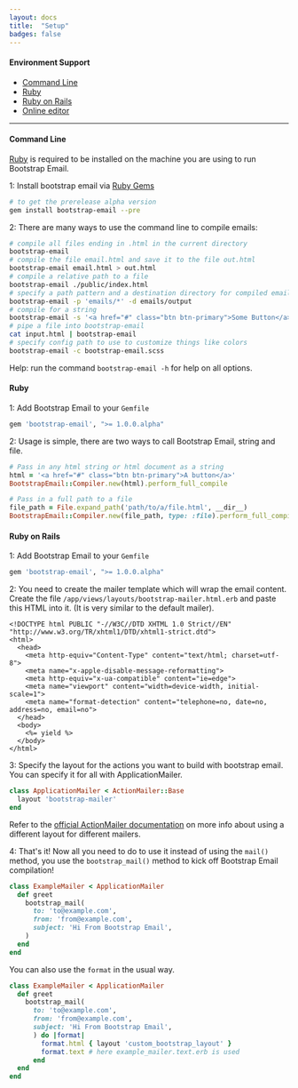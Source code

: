 ```yaml
---
layout: docs
title:  "Setup"
badges: false
---
```

#### Environment Support
- [Command Line](#command-line)
- [Ruby](#ruby)
- [Ruby on Rails](#ruby-on-rails)
- [Online editor](https://editor.bootstrapemail.com)

___

#### Command Line

[Ruby](#) is required to be installed on the machine you are using to run Bootstrap Email.

1: Install bootstrap email via [Ruby Gems](https://rubygems.org/gems/bootstrap-email)
```bash
# to get the prerelease alpha version
gem install bootstrap-email --pre
```

2: There are many ways to use the command line to compile emails:
```bash
# compile all files ending in .html in the current directory
bootstrap-email
# compile the file email.html and save it to the file out.html
bootstrap-email email.html > out.html
# compile a relative path to a file
bootstrap-email ./public/index.html
# specify a path pattern and a destination directory for compiled emails to be saved to
bootstrap-email -p 'emails/*' -d emails/output
# compile for a string
bootstrap-email -s '<a href="#" class="btn btn-primary">Some Button</a>'
# pipe a file into bootstrap-email
cat input.html | bootstrap-email
# specify config path to use to customize things like colors
bootstrap-email -c bootstrap-email.scss
```

Help: run the command `bootstrap-email -h` for help on all options.

#### Ruby

1: Add Bootstrap Email to your `Gemfile`

```ruby
gem 'bootstrap-email', ">= 1.0.0.alpha"
```

2: Usage is simple, there are two ways to call Bootstrap Email, string and file.
```ruby
# Pass in any html string or html document as a string
html = '<a href="#" class="btn btn-primary">A button</a>'
BootstrapEmail::Compiler.new(html).perform_full_compile

# Pass in a full path to a file
file_path = File.expand_path('path/to/a/file.html', __dir__)
BootstrapEmail::Compiler.new(file_path, type: :file).perform_full_compile
```

#### Ruby on Rails

1: Add Bootstrap Email to your `Gemfile`

```ruby
gem 'bootstrap-email', ">= 1.0.0.alpha"
```

2: You need to create the mailer template which will wrap the email content. Create the file `/app/views/layouts/bootstrap-mailer.html.erb` and paste this HTML into it. (It is very similar to the default mailer).
```erb
<!DOCTYPE html PUBLIC "-//W3C//DTD XHTML 1.0 Strict//EN" "http://www.w3.org/TR/xhtml1/DTD/xhtml1-strict.dtd">
<html>
  <head>
    <meta http-equiv="Content-Type" content="text/html; charset=utf-8">
    <meta name="x-apple-disable-message-reformatting">
    <meta http-equiv="x-ua-compatible" content="ie=edge">
    <meta name="viewport" content="width=device-width, initial-scale=1">
    <meta name="format-detection" content="telephone=no, date=no, address=no, email=no">
  </head>
  <body>
    <%= yield %>
  </body>
</html>
```

3: Specify the layout for the actions you want to build with bootstrap email. You can specify it for all with ApplicationMailer.
```ruby
class ApplicationMailer < ActionMailer::Base
  layout 'bootstrap-mailer'
end
```
Refer to the [official ActionMailer documentation](http://guides.rubyonrails.org/action_mailer_basics.html#action-mailer-layouts) on more info about using a different layout for different mailers.

<!-- 4: Create a new stylesheet `/app/assets/stylesheets/application-mailer.scss` and import `bootstrap-email`. This is where your custom styles and overrides that you want to be inlined should live.

```sass
@import 'bootstrap-email';
```

5: Add this line in `/config/initializers/asset.rb` to compile your new SASS file.

```ruby
Rails.application.config.assets.precompile += %w( application-mailer.scss )
```

6: Create the view file `/app/views/example_mailer/greet.html.erb`.

You can also create the view `/app/views/example_mailer/greet.text.erb`. In this case don't forget to create also the textual layout `/app/views/layouts/example_mailer.text.erb`.

If you do  not create a textual view file, a text part is automatically added by the `premailer-rails` gem. -->


4: That's it! Now all you need to do to use it instead of using the `mail()` method, you use the `bootstrap_mail()` method to kick off Bootstrap Email compilation!

```ruby
class ExampleMailer < ApplicationMailer
  def greet
    bootstrap_mail(
      to: 'to@example.com',
      from: 'from@example.com',
      subject: 'Hi From Bootstrap Email',
    )
  end
end
```

You can also use the `format` in the usual way.
```ruby
class ExampleMailer < ApplicationMailer
  def greet
    bootstrap_mail(
      to: 'to@example.com',
      from: 'from@example.com',
      subject: 'Hi From Bootstrap Email',
      ) do |format|
        format.html { layout 'custom_bootstrap_layout' }
        format.text # here example_mailer.text.erb is used
      end
  end
end
```
